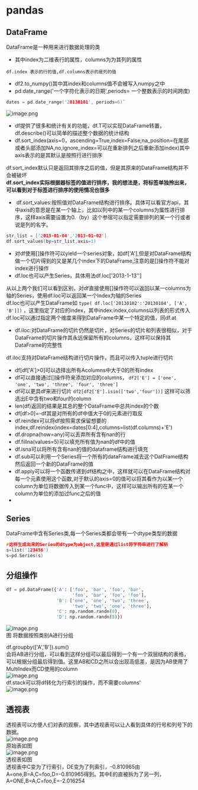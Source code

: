 # pandas

<a name="l9915"></a>
## DataFrame
DataFrame是一种用来进行数据处理的类

- 其中index为二维表行的属性，columns为为其列的属性

`df.index 表示的行的值,df.columns表示的是列的值` 

- df2.to_numpy()其中其index和columns值不会被写入numpy之中
- pd.date_range('一个字符化表示的日期',periods= 一个整数表示的时间跨度)

```cpp
dates = pd.date_range('20130101', periods=6)`
```
![image.png](https://cdn.nlark.com/yuque/0/2020/png/522673/1582208567476-127d2070-cab9-4794-b3f0-e9af1b0f93f4.png#align=left&display=inline&height=115&name=image.png&originHeight=115&originWidth=682&size=13406&status=done&style=none&width=682)

- df提供了很多和统计有关的功能，df.T可以实现DataFrame转置，df.describe()可以简单的描述整个数据的统计结构
- df.sort_index(axis=0，ascending=True,index=False,na_position=在尾部或者头部添加NA,no,ignore_index=可以在重新排列之后重新添加index)其中axis表示的是其默认是按照行进行排序

df.sort_index默认只是返回其排序之后的值，但是其原来的DataFrame结构并不会被破坏<br />**df.sort_index实际根据器标签的值进行排序，我的想法是，将标签单独拎出来，可以看到对于标签进行排序的使用情况也很多**

-  df.sort_values:按照值对DataFrame结构进行排序。具体可以看官方api，其中axis的意思是在某一个轴上，比如以列中的某一个columns为属性进行排序，这样axis需要设置为0.（by）这个参宿可以指定需要排列的某一个行或者说是列的名字。

```cpp
str_list = ['2013-01-04','2013-01-02']
df.sort_values(by=str_list,axis=1)
```

- 对df使用[]操作符可以yield一个series对象，如df['A'],但是对DataFrame结构做一个切片得到的又是某几个index下的DataFrame,注意的是[]操作符不能对index进行操作
- df.loc也可以产生Series，具体用法df.loc['2013-1-13'']

从以上两个我们可以看到区别，对df直接使用[]操作符可以返回以某一columns为轴的Series，使用df.loc可以返回某一个Index为轴的Series<br />df.loc也可以产生DataFrame如 `type( df.loc['20130102':'20130104', ['A', 'B']])` ，这里指定了对应的index，其中index:index,columns以列表的形式传入<br />df.loc可以通过指定两个维度来得到DataFrame中某一个特定的值，同df.at

- df.iloc:对DataFrame的切片仍然是切片，对Series的切片和列表很相似，对于DataFrame的切片操作其永远保留所有的columns，这样可以保持其DataFrame的完整性

df.iloc支持对DataFrame结构进行切片操作，而且可以传入tuple进行切片

- df[df['A']>0]可以选择出所有Acolumns中大于0的所有index
- df可以直接通过[]操作符来添加对应的columns， `df2['E'] = ['one', 'one', 'two', 'three', 'four', 'three']` 
- df可以更具df来进行切片 `df2[df2['E'].isin(['two','four'])]` 这样可以筛选出E中含有two和four的column
- len(df)返回的结果是其总的整个DataFrame中总共index的个数
- df[df>0]=-df其是对所有的df中值大于0的元素进行取反
- df.reindex可以将df按照需求保留想要的index,df.reindex(index=dates[0:4],columns=list(df.columns)+'E')
- df.dropna(how=any)可以丢弃所有含有nan的行
- df.fillna(values=5)可以填充所有值为nan的df中的值
- df.isna可以将所有含有nan的值的dataframe结构进行填充
- df.sub可以利用一个Series将一个所有的dataFrame减去这个DatFrame结构然后返回一个新的DataFrame的值
- df.apply可以将一个函数传递到df结构之中，这样就可以在DataFrame结构对每一个元素使用这个函数,对于默认的axis=0的值可以将其看作为以某一个column为单位将数据传入到某一个func中，这样可以输出所有的在某一个column为单位的添加过func之后的值
- <br />
<a name="agcci"></a>
## Series
DataFrame中含有Series类,每一个Series类都会带有一个dtype类型的数据

```cpp
#这样生成出来的Series的dtype为object,这里是通过list将字符串进行了解析
s=list('123456')
s=pd.Series(s)
```
<a name="dUSX1"></a>
## 分组操作

```python
df = pd.DataFrame({'A': ['foo', 'bar', 'foo', 'bar',
                         'foo', 'bar', 'foo', 'foo'],
                   'B': ['one', 'one', 'two', 'three',
                         'two', 'two', 'one', 'three'],
                   'C': np.random.randn(8),
                   'D': np.random.randn(8)})

```

![image.png](https://cdn.nlark.com/yuque/0/2020/png/522673/1582268028929-c79d9c50-06ed-4764-9d6d-c986ee56e196.png#align=left&display=inline&height=157&name=image.png&originHeight=157&originWidth=310&size=9658&status=done&style=none&width=310)<br />图 将数据按照类别A进行分组

df.groupby(['A','B']).sum()<br />会将AB进行分组，可以看到这样分组可以最后得到一个有一个双层结构的表格，可以根据分组最后得到值。这里AB和CD之所以会出现高低差，是因为AB使用了MultiIndex而CD使用的column<br />![image.png](https://cdn.nlark.com/yuque/0/2020/png/522673/1582267923389-e854737b-e0e2-432d-b07a-01da25e9d7df.png#align=left&display=inline&height=230&name=image.png&originHeight=230&originWidth=331&size=17844&status=done&style=none&width=331)<br />df.stack可以将df转化为行索引的操作，而不需要columns'<br />![image.png](https://cdn.nlark.com/yuque/0/2020/png/522673/1582269583532-14aec8b1-1eaf-410e-91c9-30a9917a5f43.png#align=left&display=inline&height=395&name=image.png&originHeight=395&originWidth=400&size=33571&status=done&style=none&width=400)
<a name="bXqks"></a>
## 透视表
透视表可以方便人们对表的观察，其中透视表可以让人看到具体的行号和列号下的数据。<br />![image.png](https://cdn.nlark.com/yuque/0/2020/png/522673/1582377970286-db7f41ad-4531-4b56-8515-50b8bbfbc528.png#align=left&display=inline&height=363&name=image.png&originHeight=363&originWidth=521&size=38277&status=done&style=none&width=521)<br />原始表如图<br />![image.png](https://cdn.nlark.com/yuque/0/2020/png/522673/1582378014301-ebf34080-4f67-47ac-88f7-fdc13e0b0019.png#align=left&display=inline&height=387&name=image.png&originHeight=387&originWidth=634&size=36863&status=done&style=none&width=634)<br />透视表如图<br />透视表中C变为了行索引，DE变为了列索引，-0.810965由A=one,B=A,C=foo,D=-0.810965得到。其中E的直被拆为了另一列，A=ONE,B=A,C=foo,E=-2.016254
